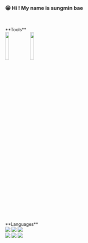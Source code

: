 ### 😁 Hi ! My name is sungmin bae
<br />
<br />
**Tools**
<br />
  <code><img width="15%" src="https://www.vectorlogo.zone/logos/reactjs/reactjs-ar21.svg"></code>
  <code><img width="15%" src="https://www.vectorlogo.zone/logos/firebase/firebase-ar21.svg"></code>
<br />
<br />
**Languages**
<br />
<a href="https://github.com/chopinballadeno4" target="_blank"><img src="https://img.shields.io/badge/JavaScript-#ffff00?style=flat-square&logo=JavaScript&logoColor=white"/></a>
<a href="https://github.com/chopinballadeno4" target="_blank"><img src="https://img.shields.io/badge/C++-00599C?style=flat-square&logo=c%2B%2B&logoColor=white"/></a> 
<a href="https://github.com/chopinballadeno4" target="_blank"><img src="https://img.shields.io/badge/Ocaml-EC6813?style=flat-square&logo=Ocaml&logoColor=white"/></a>
<br />
<a href="https://github.com/chopinballadeno4" target="_blank"><img src="https://img.shields.io/badge/Java-ff4500?style=flat-square&logo=Java&logoColor=white"/></a>
<a href="https://github.com/chopinballadeno4" target="_blank"><img src="https://img.shields.io/badge/Python-43B02A?style=flat-square&logo=Python&logoColor=white"/></a> 
<a href="https://github.com/chopinballadeno4" target="_blank"><img src="https://img.shields.io/badge/C-A8B9CC?style=flat-square&logo=C&logoColor=white"/></a>









<!--
</br>
</br>

[![Youtube Badge](https://img.shields.io/badge/Youtube-ff0000?style=flat-square&logo=youtube&link=https://www.youtube.com/c/kyleschool)](https://www.youtube.com/c/kyleschool)
</br>


🔭 


</br>
</br>
#####    qo98333@naver.com

### ✨ frontend developer 




<a href="https://github.com/chopinballadeno4" target="_blank"><img src="https://img.shields.io/badge/C-A8B9CC?style=flat-square&logo=C&logoColor=white"/></a>
<a href="https://github.com/chopinballadeno4" target="_blank"><img src="https://img.shields.io/badge/Ocaml-EC6813?style=flat-square&logo=Ocaml&logoColor=white"/></a>

 
<a href="https://github.com/chopinballadeno4" target="_blank"><img src="https://img.shields.io/badge/Java-FF3E00?style=flat-square&logo=Java&logoColor=white"/></a>
<a href="https://github.com/chopinballadeno4" target="_blank"><img src="https://img.shields.io/badge/Python-43B02A?style=flat-square&logo=Python&logoColor=white"/></a> 
<a href="https://github.com/chopinballadeno4" target="_blank"><img src="https://img.shields.io/badge/C++-00599C?style=flat-square&logo=c%2B%2B&logoColor=white"/></a> 



[![Anurag's GitHub stats](https://github-readme-stats.vercel.app/api?username=chopinballadeno4)](https://github.com/anuraghazra/github-readme-stats)




<!--
[![Top Langs](https://github-readme-stats.vercel.app/api/top-langs/?username=chopinballadeno4&layout=compact)](https://github.com/anuraghazra/github-readme-stats)


**chopinballadeno4/chopinballadeno4** is a  _special_ ✨ repository because its `README.md` (this file) appears on your GitHub profile.

Here are some ideas to get you started:

- 🔭 I’m currently working on ...
- 🌱 I’m currently learning ...
- 👯 I’m looking to collaborate on ...
- 🤔 I’m looking for help with ...
- 💬 Ask me about ...
- 📫 How to reach me: ...
- 😄 Pronouns: ...
- ⚡ Fun fact: ...
-->

